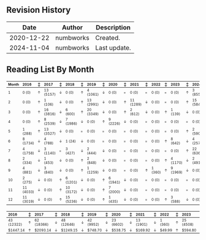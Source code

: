 ## Revision History

|Date|Author|Description|
|---|---|---|
|2020-12-22|numbworks|Created.|
|2024-11-04|numbworks|Last update.|

## Reading List By Month

<table border="0" class="dataframe">
  <thead>
    <tr style="text-align: left; font-size: 9px">
      <th>Month</th>
      <th>2016</th>
      <th>↕</th>
      <th>2017</th>
      <th>↕</th>
      <th>2018</th>
      <th>↕</th>
      <th>2019</th>
      <th>↕</th>
      <th>2020</th>
      <th>↕</th>
      <th>2021</th>
      <th>↕</th>
      <th>2022</th>
      <th>↕</th>
      <th>2023</th>
      <th>↕</th>
      <th>2024</th>
    </tr>
  </thead>
  <tbody>
    <tr style="text-align: left; font-size: 9px;">
      <td>1</td>
      <td>0 (0)</td>
      <td>↑</td>
      <td>13 (5157)</td>
      <td>↓</td>
      <td>0 (0)</td>
      <td>↑</td>
      <td>4 (1061)</td>
      <td>↓</td>
      <td>0 (0)</td>
      <td>=</td>
      <td>0 (0)</td>
      <td>=</td>
      <td>0 (0)</td>
      <td>=</td>
      <td>0 (0)</td>
      <td>↑</td>
      <td>3 (855)</td>
    </tr>
    <tr style="text-align: left; font-size: 9px;">
      <td>2</td>
      <td>0 (0)</td>
      <td>↑</td>
      <td>1 (106)</td>
      <td>↓</td>
      <td>0 (0)</td>
      <td>↑</td>
      <td>13 (2991)</td>
      <td>↓</td>
      <td>0 (0)</td>
      <td>↑</td>
      <td>11 (1289)</td>
      <td>↓</td>
      <td>0 (0)</td>
      <td>=</td>
      <td>0 (0)</td>
      <td>↑</td>
      <td>15 (5841)</td>
    </tr>
    <tr style="text-align: left; font-size: 9px;">
      <td>3</td>
      <td>0 (0)</td>
      <td>↑</td>
      <td>16 (3816)</td>
      <td>↓</td>
      <td>6 (600)</td>
      <td>↑</td>
      <td>20 (3349)</td>
      <td>↓</td>
      <td>0 (0)</td>
      <td>↑</td>
      <td>2 (612)</td>
      <td>↓</td>
      <td>0 (0)</td>
      <td>↑</td>
      <td>1 (139)</td>
      <td>↓</td>
      <td>0 (0)</td>
    </tr>
    <tr style="text-align: left; font-size: 9px;">
      <td>4</td>
      <td>0 (0)</td>
      <td>↑</td>
      <td>8 (2539)</td>
      <td>↓</td>
      <td>7 (1986)</td>
      <td>↓</td>
      <td>0 (0)</td>
      <td>↑</td>
      <td>9 (2226)</td>
      <td>↓</td>
      <td>0 (0)</td>
      <td>=</td>
      <td>0 (0)</td>
      <td>=</td>
      <td>0 (0)</td>
      <td>=</td>
      <td>0 (0)</td>
    </tr>
    <tr style="text-align: left; font-size: 9px;">
      <td>5</td>
      <td>1 (288)</td>
      <td>↑</td>
      <td>13 (3527)</td>
      <td>↓</td>
      <td>0 (0)</td>
      <td>=</td>
      <td>0 (0)</td>
      <td>=</td>
      <td>0 (0)</td>
      <td>=</td>
      <td>0 (0)</td>
      <td>=</td>
      <td>0 (0)</td>
      <td>=</td>
      <td>0 (0)</td>
      <td>↑</td>
      <td>2 (590)</td>
    </tr>
    <tr style="text-align: left; font-size: 9px;">
      <td>6</td>
      <td>8 (1734)</td>
      <td>↓</td>
      <td>4 (788)</td>
      <td>↓</td>
      <td>1 (24)</td>
      <td>↓</td>
      <td>0 (0)</td>
      <td>=</td>
      <td>0 (0)</td>
      <td>=</td>
      <td>0 (0)</td>
      <td>=</td>
      <td>0 (0)</td>
      <td>↑</td>
      <td>8 (642)</td>
      <td>↓</td>
      <td>4 (2572)</td>
    </tr>
    <tr style="text-align: left; font-size: 9px;">
      <td>7</td>
      <td>4 (1758)</td>
      <td>↓</td>
      <td>3 (1140)</td>
      <td>=</td>
      <td>3 (427)</td>
      <td>↓</td>
      <td>2 (444)</td>
      <td>↓</td>
      <td>0 (0)</td>
      <td>=</td>
      <td>0 (0)</td>
      <td>=</td>
      <td>0 (0)</td>
      <td>=</td>
      <td>0 (0)</td>
      <td>↑</td>
      <td>22 (6366)</td>
    </tr>
    <tr style="text-align: left; font-size: 9px;">
      <td>8</td>
      <td>2 (334)</td>
      <td>↓</td>
      <td>1 (453)</td>
      <td>↓</td>
      <td>0 (0)</td>
      <td>↑</td>
      <td>2 (848)</td>
      <td>↓</td>
      <td>0 (0)</td>
      <td>=</td>
      <td>0 (0)</td>
      <td>=</td>
      <td>0 (0)</td>
      <td>↑</td>
      <td>4 (1170)</td>
      <td>↓</td>
      <td>2 (491)</td>
    </tr>
    <tr style="text-align: left; font-size: 9px;">
      <td>9</td>
      <td>4 (881)</td>
      <td>↓</td>
      <td>3 (840)</td>
      <td>↓</td>
      <td>0 (0)</td>
      <td>↑</td>
      <td>1 (1259)</td>
      <td>↓</td>
      <td>0 (0)</td>
      <td>=</td>
      <td>0 (0)</td>
      <td>↑</td>
      <td>1 (360)</td>
      <td>↑</td>
      <td>9 (1969)</td>
      <td>↓</td>
      <td>0 (0)</td>
    </tr>
    <tr style="text-align: left; font-size: 9px;">
      <td>10</td>
      <td>2 (275)</td>
      <td>↓</td>
      <td>0 (0)</td>
      <td>↑</td>
      <td>6 (1201)</td>
      <td>↓</td>
      <td>0 (0)</td>
      <td>↑</td>
      <td>6 (1941)</td>
      <td>↓</td>
      <td>0 (0)</td>
      <td>=</td>
      <td>0 (0)</td>
      <td>=</td>
      <td>0 (0)</td>
      <td>=</td>
      <td>0 (0)</td>
    </tr>
    <tr style="text-align: left; font-size: 9px;">
      <td>11</td>
      <td>11 (4033)</td>
      <td>↓</td>
      <td>0 (0)</td>
      <td>↑</td>
      <td>10 (3172)</td>
      <td>↓</td>
      <td>0 (0)</td>
      <td>↑</td>
      <td>7 (2000)</td>
      <td>↓</td>
      <td>0 (0)</td>
      <td>=</td>
      <td>0 (0)</td>
      <td>=</td>
      <td>0 (0)</td>
      <td>=</td>
      <td>0 (0)</td>
    </tr>
    <tr style="text-align: left; font-size: 9px;">
      <td>12</td>
      <td>11 (3019)</td>
      <td>↓</td>
      <td>0 (0)</td>
      <td>↑</td>
      <td>15 (5236)</td>
      <td>↓</td>
      <td>0 (0)</td>
      <td>↑</td>
      <td>1 (435)</td>
      <td>↓</td>
      <td>0 (0)</td>
      <td>=</td>
      <td>0 (0)</td>
      <td>↑</td>
      <td>3 (588)</td>
      <td>↓</td>
      <td>0 (0)</td>
    </tr>
  </tbody>
</table>

<table border="0" class="dataframe">
  <thead>
    <tr style="text-align: left; font-size: 9px;">
      <th>2016</th>
      <th>↕</th>
      <th>2017</th>
      <th>↕</th>
      <th>2018</th>
      <th>↕</th>
      <th>2019</th>
      <th>↕</th>
      <th>2020</th>
      <th>↕</th>
      <th>2021</th>
      <th>↕</th>
      <th>2022</th>
      <th>↕</th>
      <th>2023</th>
      <th>↕</th>
      <th>2024</th>
    </tr>
  </thead>
  <tbody>
    <tr style="text-align: left; font-size: 9px;">
      <td>43 (12322)</td>
      <td>↑</td>
      <td>62 (18366)</td>
      <td>↓</td>
      <td>48 (12646)</td>
      <td>↓</td>
      <td>42 (9952)</td>
      <td>↓</td>
      <td>23 (6602)</td>
      <td>↓</td>
      <td>13 (1901)</td>
      <td>↓</td>
      <td>1 (360)</td>
      <td>↑</td>
      <td>25 (4508)</td>
      <td>↑</td>
      <td>48 (16715)</td>
    </tr>
    <tr style="text-align: left; font-size: 9px;">
      <td>$1447.14</td>
      <td>↑</td>
      <td>$2093.14</td>
      <td>↓</td>
      <td>$1249.15</td>
      <td>↓</td>
      <td>$748.70</td>
      <td>↓</td>
      <td>$538.75</td>
      <td>↓</td>
      <td>$169.92</td>
      <td>↓</td>
      <td>$49.99</td>
      <td>↑</td>
      <td>$594.80</td>
      <td>↑</td>
      <td>$1750.05</td>
    </tr>
  </tbody>
</table>
